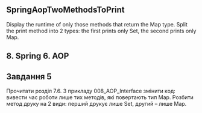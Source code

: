 ## SpringAopTwoMethodsToPrint
Display the runtime of only those methods that return the Map type. Split the print method into 2 types: the first prints only Set, the second prints only Map.
## 8. Spring 6. AOP
## Завдання 5

Прочитати розділ 7.6. З прикладу 008_AOP_Interface змінити код: вивести час роботи лише тих методів, які повертають тип Map. 
Розбити метод друку на 2 види: перший друкує лише Set, другий – лише Map.
